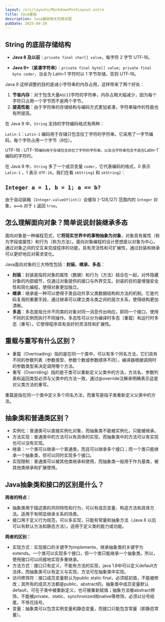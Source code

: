 ```yaml
---
layout: /src/layouts/MarkdownPostLayout.astro
title: Java基础
description: Java基础相关的面试题
pubDate: 2025-04-20
---
```

## String 的底层存储结构

- **Java 8 及以前**：`private final char[] value`，每字符 2 字节 UTF‑16。
    
- **Java 9+（紧凑字符串）**：`private final byte[] value; private final byte coder`，当全为 Latin‑1 字符时以 1 字节存储，否则 UTF‑16。

Java 9 这样调整的目的是减小字符串的内存占用，这样带来了两个好处：

1. **节省内存**：对于包含大量`ASCII`字符的字符串，内存占用大幅减少，因为每个字符只占用一个字节而不是两个字节。
2. **提高性能**：由于字符串的存储结构与编码方式更加紧凑，字符串操作的性能也有所提高。

在 Java 9 中，`String` 支持的字符编码格式有两种：

`Latin-1`：`Latin-1` 编码用于存储只包含拉丁字符的字符串。它采用了一字节编码，每个字符占用一个字节（8位）。

UTF-16`：`UTF-16` 编码用于存储包含非拉丁字符的字符串，以及当字符串包含不适合 `Latin-1` 编码的字符时。

在 Java 9 中，`String` 多了一个成员变量 `coder`，它代表编码的格式，0 表示 `Latin-1` ，1 表示 `UTF-16`，我们在看 `skString1` 和 `skString2`：

## `Integer a = 1, b = 1; a == b?`

由于自动装箱（`Integer.valueOf(int)`）会缓存 [-128,127] 范围内的 `Integer` 对象，`a==b` 对于 `1` 返回 `true`。

## 怎么理解面向对象？简单说说封装继承多态

面向对象是一种编程范式，它**将现实世界中的事物抽象为对象**，对象具有属性（称为字段或属性）和行为（称为方法）。面向对象编程的设计思想是以对象为中心，通过对象之间的交互来完成程序的功能，具有灵活性和可扩展性，通过封装和继承可以更好地应对需求变化。

Java面向对象的三大特性包括：**封装、继承、多态**：

- **封装**：封装是指将对象的属性（数据）和行为（方法）结合在一起，对外隐藏对象的内部细节，仅通过对象提供的接口与外界交互。封装的目的是增强安全性和简化编程，使得对象更加独立。
- **继承**：继承是一种可以使得子类自动共享父类数据结构和方法的机制。它是代码复用的重要手段，通过继承可以建立类与类之间的层次关系，使得结构更加清晰。
- **多态**：多态是指允许不同类的对象对同一消息作出响应。即同一个接口，使用不同的实例而执行不同操作。多态性可以分为编译时多态（重载）和运行时多态（重写）。它使得程序具有良好的灵活性和扩展性。

## 重载与重写有什么区别？

- 重载（Overloading）指的是在同一个类中，可以有多个同名方法，它们具有不同的参数列表（参数类型、参数个数或参数顺序不同），编译器根据调用时的参数类型来决定调用哪个方法。
- 重写（Overriding）指的是子类可以重新定义父类中的方法，方法名、参数列表和返回类型必须与父类中的方法一致，通过@override注解来明确表示这是对父类方法的重写。

重载是指在同一个类中定义多个同名方法，而重写是指子类重新定义父类中的方法。

## 抽象类和普通类区别？

- 实例化：普通类可以直接实例化对象，而抽象类不能被实例化，只能被继承。
- 方法实现：普通类中的方法可以有具体的实现，而抽象类中的方法可以有实现也可以没有实现。
- 继承：一个类可以继承一个普通类，而且可以继承多个接口；而一个类只能继承一个抽象类，但可以同时实现多个接口。
- 实现限制：普通类可以被其他类继承和使用，而抽象类一般用于作为基类，被其他类继承和扩展使用。

## Java抽象类和接口的区别是什么？

**两者的特点：**

- 抽象类用于描述类的共同特性和行为，可以有成员变量、构造方法和具体方法。适用于有明显继承关系的场景。
- 接口用于定义行为规范，可以多实现，只能有常量和抽象方法（Java 8 以后可以有默认方法和静态方法）。适用于定义类的能力或功能。

**两者的区别：**

- 实现方式：实现接口的关键字为implements，继承抽象类的关键字为extends。一个类可以实现多个接口，但一个类只能继承一个抽象类。所以，使用接口可以间接地实现多重继承。
- 方法方式：接口只有定义，不能有方法的实现，java 1.8中可以定义default方法体，而抽象类可以有定义与实现，方法可在抽象类中实现。
- 访问修饰符：接口成员变量默认为public static final，必须赋初值，不能被修改；其所有的成员方法都是public、abstract的。抽象类中成员变量默认default，可在子类中被重新定义，也可被重新赋值；抽象方法被abstract修饰，不能被private、static、synchronized和native等修饰，必须以分号结尾，不带花括号。
- 变量：抽象类可以包含实例变量和静态变量，而接口只能包含常量（即静态常量）。

